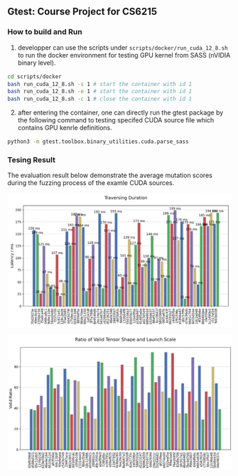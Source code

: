 ## Gtest: Course Project for CS6215

### How to build and Run

1. developper can use the scripts under `scripts/docker/run_cuda_12_8.sh` to run the docker environment for testing GPU kernel from SASS (nVIDIA binary level).

```bash
cd scripts/docker
bash run_cuda_12_8.sh -s 1 # start the container with id 1
bash run_cuda_12_8.sh -e 1 # start the container with id 1
bash run_cuda_12_8.sh -c 1 # close the container with id 1
```

2. after entering the container, one can directly run the gtest package by the following command to testing specifed CUDA source file which contains GPU kenrle definitions.

```bash
python3 -m gtest.toolbox.binary_utilities.cuda.parse_sass
```

### Tesing Result

The evaluation result below demonstrate the average mutation scores during the fuzzing process of the examle CUDA sources.

![](./docs/result_1.png)

![](./docs/result_2.png)

